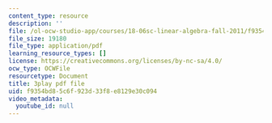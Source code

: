 ```yaml
---
content_type: resource
description: ''
file: /ol-ocw-studio-app/courses/18-06sc-linear-algebra-fall-2011/f9354bd85c6f923d33f8e8129e30c094_zWxhmBCdvFs.pdf
file_size: 19180
file_type: application/pdf
learning_resource_types: []
license: https://creativecommons.org/licenses/by-nc-sa/4.0/
ocw_type: OCWFile
resourcetype: Document
title: 3play pdf file
uid: f9354bd8-5c6f-923d-33f8-e8129e30c094
video_metadata:
  youtube_id: null
---
```

